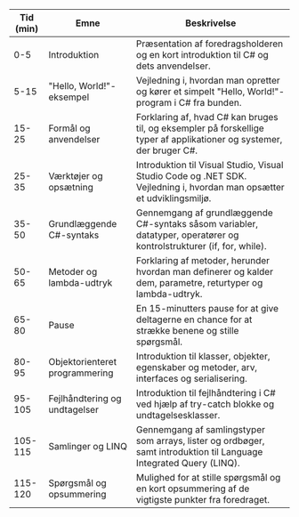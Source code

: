 | Tid (min) | Emne                                  | Beskrivelse                                                                                                        |
|-----------|---------------------------------------|--------------------------------------------------------------------------------------------------------------------|
| 0-5       | Introduktion                          | Præsentation af foredragsholderen og en kort introduktion til C# og dets anvendelser.                              |
| 5-15      | "Hello, World!"-eksempel             | Vejledning i, hvordan man opretter og kører et simpelt "Hello, World!"-program i C# fra bunden.                    |
| 15-25     | Formål og anvendelser                 | Forklaring af, hvad C# kan bruges til, og eksempler på forskellige typer af applikationer og systemer, der bruger C#.|
| 25-35     | Værktøjer og opsætning                | Introduktion til Visual Studio, Visual Studio Code og .NET SDK. Vejledning i, hvordan man opsætter et udviklingsmiljø.|
| 35-50     | Grundlæggende C#-syntaks              | Gennemgang af grundlæggende C#-syntaks såsom variabler, datatyper, operatører og kontrolstrukturer (if, for, while).|
| 50-65     | Metoder og lambda-udtryk              | Forklaring af metoder, herunder hvordan man definerer og kalder dem, parametre, returtyper og lambda-udtryk.        |
| 65-80     | Pause                                 | En 15-minutters pause for at give deltagerne en chance for at strække benene og stille spørgsmål.                  |
| 80-95     | Objektorienteret programmering        | Introduktion til klasser, objekter, egenskaber og metoder, arv, interfaces og serialisering.                        |
| 95-105    | Fejlhåndtering og undtagelser         | Introduktion til fejlhåndtering i C# ved hjælp af try-catch blokke og undtagelsesklasser.                           |
| 105-115   | Samlinger og LINQ                     | Gennemgang af samlingstyper som arrays, lister og ordbøger, samt introduktion til Language Integrated Query (LINQ).|
| 115-120   | Spørgsmål og opsummering              | Mulighed for at stille spørgsmål og en kort opsummering af de vigtigste punkter fra foredraget.                    |

